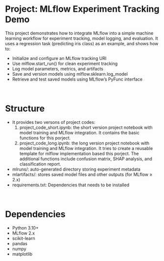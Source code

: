 Project: MLflow Experiment Tracking Demo
========================================
This project demonstrates how to integrate MLflow into a simple machine learning workflow for experiment tracking, model logging, and evaluation.
It uses a regression task (predicting iris class) as an example, and shows how to:
* Initialize and configure an MLflow tracking URI
* Use mlflow.start_run() for clean experiment tracking
* Log model parameters, metrics, and artifacts
* Save and version models using mlflow.sklearn.log_model
* Retrieve and test saved models using MLflow’s PyFunc interface
</br>

Structure
=========
* It provides two versons of project codes:
  1) project_code_short.ipynb: the short version project notebook with model training and MLflow integration. It contains the basic functions for this porject.
  2) project_code_long.ipynb: the long version project notebook with model training and MLflow integration. It tries to create a reusable template for mlflow implementation based this porject. The additional functions include confusion matrix, SHAP analysis, and classification report.
* mlruns/: auto-generated directory storing experiment metadata
* mlartifacts/: stores saved model files and other outputs (for MLflow ≥ 2.x)
* requirements.txt: Dependencies that needs to be installed
</br>

Dependencies
============
* Python 3.10+
* MLflow 2.x
* scikit-learn
* pandas
* numpy
* matplotlib
